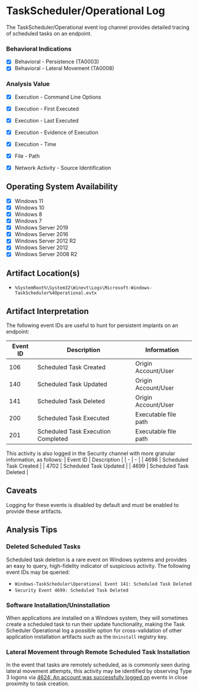 # TaskScheduler/Operational Log
The TaskScheduler/Operational event log channel provides detailed tracing of scheduled tasks on an endpoint. 

### Behavioral Indications
 - [x] Behavioral - Persistence (TA0003)
 - [x] Behavioral - Lateral Movement (TA0008)

### Analysis Value
 - [x] Execution - Command Line Options
 - [x] Execution - First Executed
 - [x] Execution - Last Executed
 - [x] Execution - Evidence of Execution
 - [x] Execution - Time
 - [x] File - Path
 - [x] Network Activity - Source Identification


## Operating System Availability
 - [x] Windows 11
 - [x] Windows 10
 - [x] Windows 8
 - [x] Windows 7
 - [x] Windows Server 2019
 - [x] Windows Server 2016
 - [x] Windows Server 2012 R2
 - [x] Windows Server 2012
 - [x] Windows Server 2008 R2

## Artifact Location(s)
 - `%SystemRoot%\System32\Winevt\Logs\Microsoft-Windows-TaskScheduler%4Operational.evtx`

## Artifact Interpretation
The following event IDs are useful to hunt for persistent implants on an endpoint:

| Event ID | Description | Information |
| - | - | - |
| 106 | Scheduled Task Created | Origin Account/User |
| 140 | Scheduled Task Updated | Origin Account/User |
| 141 | Scheduled Task Deleted | Origin Account/User |
| 200 | Scheduled Task Executed | Executable file path |
| 201 | Scheduled Task Execution Completed | Executable file path |

This activity is also logged in the Security channel with more granular information, as follows:
| Event ID | Description |
| - | - |
| 4698 | Scheduled Task Created |
| 4702 | Scheduled Task Updated |
| 4699 | Scheduled Task Deleted |

## Caveats
Logging for these events is disabled by default and must be enabled to provide these artifacts.

## Analysis Tips

### Deleted Scheduled Tasks
Scheduled task deletion is a rare event on Windows systems and provides an easy to query, high-fidelity indicator of suspicious activity. The following event IDs may be queried:

 - `Windows-TaskScheduler\Operational Event 141: Scheduled Task Deleted`
 - `Security Event 4699: Scheduled Task Deleted`

### Software Installation/Uninstallation
When applications are installed on a Windows system, they will sometimes create a scheduled task to run their update functionality, making the Task Scheduler Operational log a possible option for cross-validation of other application installation artifacts such as the `Uninstall` registry key. 

### Lateral Movement through Remote Scheduled Task Installation
In the event that tasks are remotely scheduled, as is commonly seen during lateral movement attempts, this activity may be identified by observing Type 3 logons via [4624: An account was successfully logged on](/account/evtx-4624-successful-logon.md) events in close proximity to task creation.